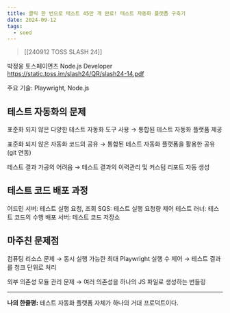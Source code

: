 ```yaml
---
title: 클릭 한 번으로 테스트 45만 개 완료! 테스트 자동화 플랫폼 구축기
date: 2024-09-12
tags:
  - seed
---
```


> [[240912 TOSS SLASH 24]]

박정웅 토스페이먼츠 Node.js Developer
https://static.toss.im/slash24/QR/slash24-14.pdf

주요 기술: Playwright, Node.js

## 테스트 자동화의 문제

표준화 되지 않은 다양한 테스트 자동화 도구 사용
→ 통합된 테스트 자동화 플랫폼 제공

표준화 되지 않은 자동화 코드의 공유
→ 통합된 테스트 자동화 플랫폼을 활용한 공유 (git 연동)

테스트 결과 가공의 어려움
→ 테스트 결과의 이력관리 및 커스텀 리포트 자동 생성


## 테스트 코드 배포 과정

어드민 서버: 테스트 실행 요청, 조회
SQS: 테스트 실행 요청량 제어
테스트 러너: 테스트 코드의 수행
배포 서버: 테스트 코드 저장소

## 마주친 문제점

컴퓨팅 리소스 문제
→ 동시 실행 가능한 최대 Playwright 실행 수 제어
→ 테스트 결과를 청크 단위로 처리

외부 의존성 모듈 관리 문제
→ 여러 의존성을 하나의 JS 파일로 생성하는 번들링

---

**나의 한줄평:**
테스트 자동화 플랫폼 자체가 하나의 거대 프로덕트이다.
